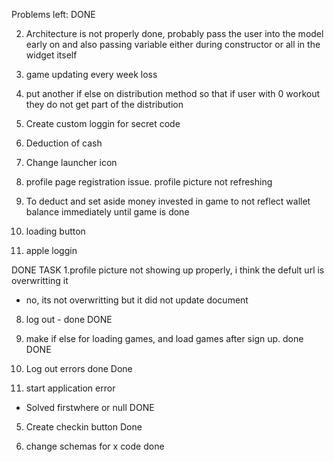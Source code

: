 Problems left:
DONE

2. Architecture is not properly done, probably pass the user into the model early on and also passing variable either during constructor or all in the widget itself


3. game updating every week loss<can use a stop gap with date time now>

4. put another if else on distribution method so that if user with 0 workout they 
do not get part of the distribution


6. Create custom loggin for secret code 

7. Deduction of cash

9. Change launcher icon



13. profile page registration issue. profile picture not refreshing

15.  To deduct and set aside money invested in game
to not reflect wallet balance immediately until game is done

16. loading button

17. apple loggin














DONE TASK
1.profile picture not showing up properly, i think the defult url is overwritting it
- no, its not overwritting but it did not update document 


8. log out - done
DONE

14. make if else for loading games, and load games after sign up. done
DONE

11. Log out errors done
Done

12. start application error 
- Solved firstwhere or null
DONE

5. Create checkin button
Done

10. change schemas for x code
done

